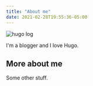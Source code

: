 ```yaml
---
title: "About me"
date: 2021-02-28T19:55:36-05:00
---
```


![hugo log](/img/hugo-logo.png)

I'm a blogger and I love Hugo.

## More about me

Some other stuff. 